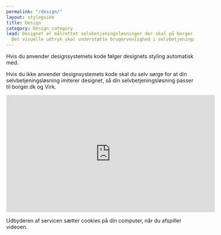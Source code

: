 ```yaml
---
permalink: "/design/"
layout: styleguide
title: Design
category: Design_category
lead: Designet er målrettet selvbetjeningsløsninger der skal på borger.dk og Virk.
  Det visuelle udtryk skal understøtte brugervenlighed i selvbetjeningsløsninger.
---
```

Hvis du anvender designsystemets kode følger designets styling automatisk med.

Hvis du ikke anvender designsystemets kode skal du selv sørge for at din selvbetjeningsløsning imiterer designet, så din selvbetjeningsløsning passer til borger.dk og Virk.

<div class="video-paragraph mt-7">
    <div class="video-container mt-4">
        <iframe title="YouTube video om Det Fælles Designsystem til designere og UX'ere" class="youtube-video" width="560" height="315" src="https://www.youtube-nocookie.com/embed/dvXn9a0_8tQ" frameborder="0" allow="accelerometer; autoplay; encrypted-media; gyroscope; picture-in-picture" allowfullscreen></iframe> 
    </div>
</div>
<p class="small-text mt-2">Udbyderen af servicen sætter cookies på din computer, når du afspiller videoen.</p>